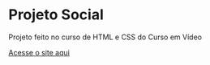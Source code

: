 # Projeto Social
 Projeto feito no curso de HTML e CSS do Curso em Vídeo

[Acesse o site aqui](https://fellipecastro.github.io/projeto-social/)
